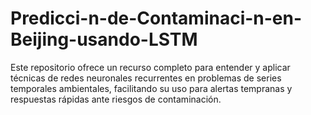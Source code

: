 # Predicci-n-de-Contaminaci-n-en-Beijing-usando-LSTM
Este repositorio ofrece un recurso completo para entender y aplicar técnicas de redes neuronales recurrentes en problemas de series temporales ambientales, facilitando su uso para alertas tempranas y respuestas rápidas ante riesgos de contaminación.

